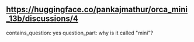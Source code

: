 ## https://huggingface.co/pankajmathur/orca_mini_13b/discussions/4

contains_question: yes
question_part: why is it called "mini"?